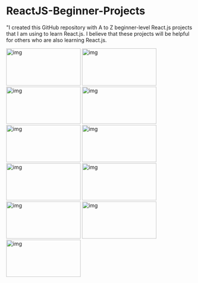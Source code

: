 # ReactJS-Beginner-Projects

"I created this GitHub repository with A to Z beginner-level React.js projects that I am using to learn React.js. I believe that these projects will be helpful for others who are also learning React.js.



<img src="https://res.cloudinary.com/dp9ofsajd/image/upload/v1682086208/mobile_6_xeagxn.png" alt="img" width="200" height="100"/>
<img src="https://res.cloudinary.com/dp9ofsajd/image/upload/v1682086208/mobile_9_fwcopb.png" alt="img" width="200" height="100" />
<img src="https://res.cloudinary.com/dp9ofsajd/image/upload/v1682086227/mobile_5_ejfm0t.png" alt="img" width="200" height="100"  />
<img src="https://res.cloudinary.com/dp9ofsajd/image/upload/v1682086208/mobile_7_pamh8x.png" alt="img" width="200" height="100"  />
<img src="https://res.cloudinary.com/dp9ofsajd/image/upload/v1682086208/mobile_8_tqkme8.png" alt="img" width="200" height="100"  />
<img src="https://res.cloudinary.com/dp9ofsajd/image/upload/v1682086207/mobile_11_bx5uch.png" alt="img"  width="200" height="100"  />
<img src="https://res.cloudinary.com/dp9ofsajd/image/upload/v1682086207/mobile_13_ydwnby.png" alt="img" width="200" height="100"  />
<img src="https://res.cloudinary.com/dp9ofsajd/image/upload/v1682086206/mobile_10_ebbzwq.png" alt="img"  width="200" height="100"  />
<img src="https://res.cloudinary.com/dp9ofsajd/image/upload/v1682086206/mobile_12_spcytc.png" alt="img" width="200" height="100"  />
<img src="https://res.cloudinary.com/dp9ofsajd/image/upload/v1682086206/mobile_14_zdeexf.png" alt="img"  width="200" height="100" />
<img src="https://res.cloudinary.com/dp9ofsajd/image/upload/v1682086206/mobile_15_zrkdhg.png" alt="img" width="200" height="100"  />
